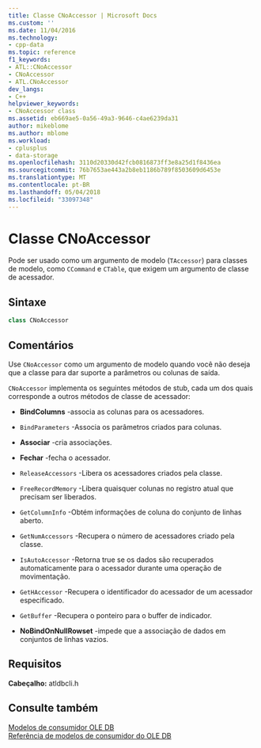 ```yaml
---
title: Classe CNoAccessor | Microsoft Docs
ms.custom: ''
ms.date: 11/04/2016
ms.technology:
- cpp-data
ms.topic: reference
f1_keywords:
- ATL::CNoAccessor
- CNoAccessor
- ATL.CNoAccessor
dev_langs:
- C++
helpviewer_keywords:
- CNoAccessor class
ms.assetid: eb669ae5-0a56-49a3-9646-c4ae6239da31
author: mikeblome
ms.author: mblome
ms.workload:
- cplusplus
- data-storage
ms.openlocfilehash: 3110d20330d42fcb0816873ff3e8a25d1f8436ea
ms.sourcegitcommit: 76b7653ae443a2b8eb1186b789f8503609d6453e
ms.translationtype: MT
ms.contentlocale: pt-BR
ms.lasthandoff: 05/04/2018
ms.locfileid: "33097348"
---
```

# <a name="cnoaccessor-class"></a>Classe CNoAccessor
Pode ser usado como um argumento de modelo (`TAccessor`) para classes de modelo, como `CCommand` e `CTable`, que exigem um argumento de classe de acessador.  
  
## <a name="syntax"></a>Sintaxe

```cpp
class CNoAccessor  
```  
  
## <a name="remarks"></a>Comentários  
 Use `CNoAccessor` como um argumento de modelo quando você não deseja que a classe para dar suporte a parâmetros ou colunas de saída.  
  
 `CNoAccessor` implementa os seguintes métodos de stub, cada um dos quais corresponde a outros métodos de classe de acessador:  
  
-   **BindColumns** -associa as colunas para os acessadores.  
  
-   `BindParameters` -Associa os parâmetros criados para colunas.  
  
-   **Associar** -cria associações.  
  
-   **Fechar** -fecha o acessador.  
  
-   `ReleaseAccessors` -Libera os acessadores criados pela classe.  
  
-   `FreeRecordMemory` -Libera quaisquer colunas no registro atual que precisam ser liberados.  
  
-   `GetColumnInfo` -Obtém informações de coluna do conjunto de linhas aberto.  
  
-   `GetNumAccessors` -Recupera o número de acessadores criado pela classe.  
  
-   `IsAutoAccessor` -Retorna true se os dados são recuperados automaticamente para o acessador durante uma operação de movimentação.  
  
-   `GetHAccessor` -Recupera o identificador do acessador de um acessador especificado.  
  
-   `GetBuffer` -Recupera o ponteiro para o buffer de indicador.  
  
-   **NoBindOnNullRowset** -impede que a associação de dados em conjuntos de linhas vazios.  
  
## <a name="requirements"></a>Requisitos  
 **Cabeçalho:** atldbcli.h  
  
## <a name="see-also"></a>Consulte também  
 [Modelos de consumidor OLE DB](../../data/oledb/ole-db-consumer-templates-cpp.md)   
 [Referência de modelos de consumidor do OLE DB](../../data/oledb/ole-db-consumer-templates-reference.md)